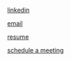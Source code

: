 [linkedin](https://linkedin.com/in/serhankileci)

[email](mailto:serhanselimkileci@gmail.com)

[resume](https://drive.google.com/file/d/1G6hVwUsdJ7JY0ncxjfUuozhKe0BukOjr/view?usp=sharing)

[schedule a meeting](https://calendly.com/serhankileci/meeting)
